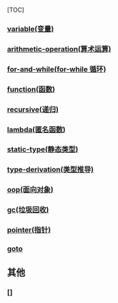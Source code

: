 [TOC]

### [variable(变量)](./variable.md)
### [arithmetic-operation(算术运算)](./operation.md)
### [for-and-while(for-while 循环)](./for-while-if.md)
### [function(函数)](./function.md)
### [recursive(递归)](./recursive.md)
### [lambda(匿名函数)](./lambda.md)
### [static-type(静态类型)](./static-type.md)
### [type-derivation(类型推导)](./type-derivation.md)
### [oop(面向对象)](./oop.md)
### [gc(垃圾回收)](./gc.md)
### [pointer(指针)](./pointer.md)
### [goto](./goto.md)

## 其他
### []
